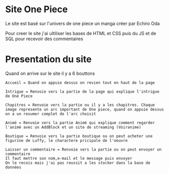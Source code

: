 # Site One Piece

Le site est basé sur l'univers de one piece un manga créer par Echiro Oda

Pour creer le site j'ai ultiliser les bases de HTML et CSS puis du JS et de SQL pour recevoir des commentaires

# Presentation du site

Quand on arrive sur le site il y a 6 bouttons

```
Accueil = Quand on appuie dessus on revien tout en haut de la page
```

```
Intrigue = Renvoie vers la partie de la page qui explique l'intrigue de One Piece
```

```
Chapitres = Renvoie vers la partie ou il y a les chapitres. Chaque image represente un arc important de One piece, quand on appuie dessus on a un resumer complet de l'arc choisit
```

```
Animé = Renvoie vers la partie Animé qui explique comment regarder l'animé avec un AddBlock et un site de streaming (Voiranime)
```

```
Boutique = Renvoie vers la partie boutique ou on peut acheter une figurine de Luffy, le charactere pricipale de l'oeuvre
```

```
Laisser un commentaire = Renvoie vers la partie ou on peut envoyer un commentaire
Il faut mettre son nom,e-mail et le message puis envoyer
On le recois mais j'ai pas reussit a les stocker dans la base de données 
```